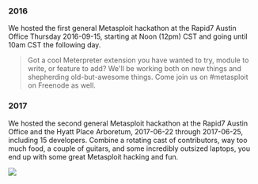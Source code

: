 ### 2016

We hosted the first general Metasploit hackathon at the Rapid7 Austin Office Thursday 2016-09-15, starting at Noon (12pm) CST and going until 10am CST the following day.

 > Got a cool Meterpreter extension you have wanted to try, module to write, or feature to add? We'll be working both on new things and shepherding old-but-awesome things. Come join us on #metasploit on Freenode as well.

### 2017

We hosted the second general Metasploit hackathon at the Rapid7 Austin Office and the Hyatt Place Arboretum, 2017-06-22 through 2017-06-25, including 15 developers. Combine a rotating cast of contributors, way too much food, a couple of guitars, and some incredibly outsized laptops, you end up with some great Metasploit hacking and fun. 

![](https://blog.rapid7.com/content/images/2017/12/IMG_1225.JPG)
